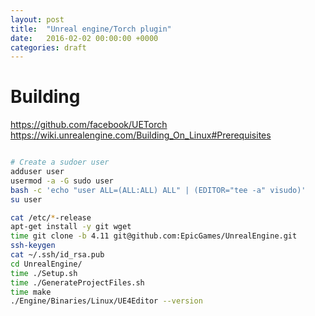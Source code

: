 ```yaml
---
layout: post
title:  "Unreal engine/Torch plugin"
date:   2016-02-02 00:00:00 +0000
categories: draft
---
```



# Building
https://github.com/facebook/UETorch
https://wiki.unrealengine.com/Building_On_Linux#Prerequisites

```bash

# Create a sudoer user
adduser user
usermod -a -G sudo user
bash -c 'echo "user ALL=(ALL:ALL) ALL" | (EDITOR="tee -a" visudo)'
su user

cat /etc/*-release
apt-get install -y git wget
time git clone -b 4.11 git@github.com:EpicGames/UnrealEngine.git
ssh-keygen
cat ~/.ssh/id_rsa.pub 
cd UnrealEngine/
time ./Setup.sh
time ./GenerateProjectFiles.sh
time make
./Engine/Binaries/Linux/UE4Editor --version
```


[1]: https://github.com/EpicGames


